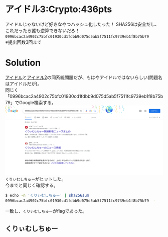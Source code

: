 # アイドル3:Crypto:436pts
アイドルじゃないけど好きなやつハッシュ化したった！ SHA256は安全だし、これだったら誰も逆算できないだろ！  
`0996bcac2a4902c75bfc01930cd1fdbb9d075d5ab5f7511fc9739eb1f8b75b79`  
※提出回数3回まで  

# Solution
[アイドル](../アイドル)と[アイドル2](../アイドル2)の同系統問題だが、もはやアイドルではないらしい(問題名はアイドルだが)。  
同じく「0996bcac2a4902c75bfc01930cd1fdbb9d075d5ab5f7511fc9739eb1f8b75b79」でGoogle検索する。  
![0996bcac2a4902c75bfc01930cd1fdbb9d075d5ab5f7511fc9739eb1f8b75b79.png](images/0996bcac2a4902c75bfc01930cd1fdbb9d075d5ab5f7511fc9739eb1f8b75b79.png)  
`くりぃむしちゅー`がヒットした。  
今までと同じく確認する。  
```bash
$ echo -n 'くりぃむしちゅー' | sha256sum
0996bcac2a4902c75bfc01930cd1fdbb9d075d5ab5f7511fc9739eb1f8b75b79  -
```
一致し、`くりぃむしちゅー`がflagであった。  

## くりぃむしちゅー